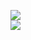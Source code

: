 [![](https://img.shields.io/badge/Made%20With-Github%20Spray-lightgrey.svg?style=for-the-badge&logo=github)](https://github.com/Annihil/github-spray#3035)  
[![](https://i.imgur.com/2DrTn0Z.gif)](https://github.com/Annihil/github-spray)